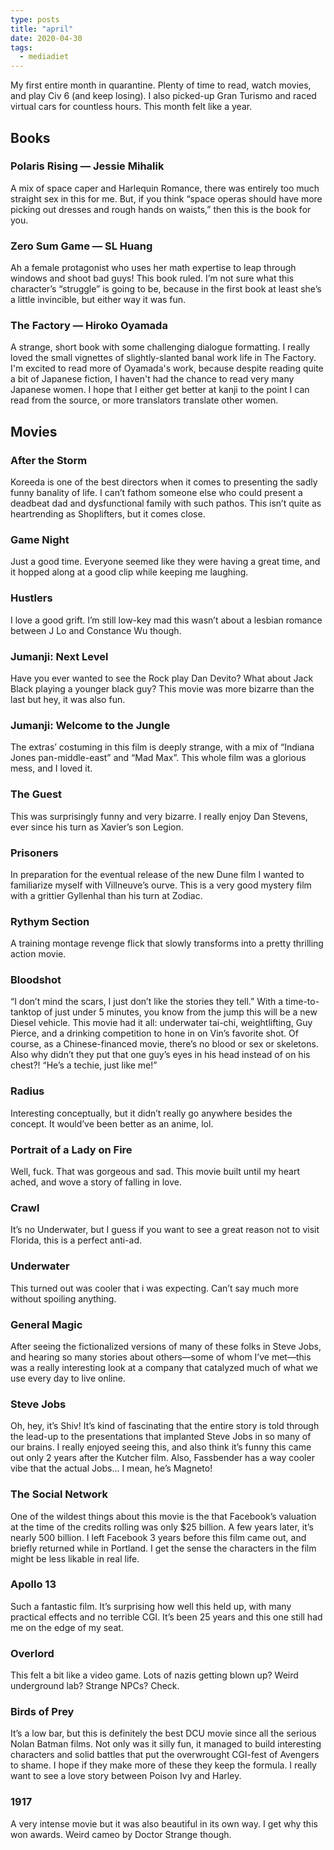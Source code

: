 ```yaml
---
type: posts
title: "april"
date: 2020-04-30
tags:
  - mediadiet
---
```


My first entire month in quarantine. Plenty of time to read, watch movies, and play Civ 6 (and keep losing). I also picked-up Gran Turismo and raced virtual cars for countless hours. This month felt like a year.

## Books

### Polaris Rising — Jessie Mihalik

A mix of space caper and Harlequin Romance, there was entirely too much straight sex in this for me. But, if you think “space operas should have more picking out dresses and rough hands on waists,” then this is the book for you.

### Zero Sum Game — SL Huang

Ah a female protagonist who uses her math expertise to leap through windows and shoot bad guys! This book ruled. I’m not sure what this character’s “struggle” is going to be, because in the first book at least she’s a little invincible, but either way it was fun.

### The Factory — Hiroko Oyamada

A strange, short book with some challenging dialogue formatting. I really loved the small vignettes of slightly-slanted banal work life in The Factory. I'm excited to read more of Oyamada's work, because despite reading quite a bit of Japanese fiction, I haven't had the chance to read very many Japanese women. I hope that I either get better at kanji to the point I can read from the source, or more translators translate other women.

## Movies

### After the Storm

Koreeda is one of the best directors when it comes to presenting the sadly funny banality of life. I can’t fathom someone else who could present a deadbeat dad and dysfunctional family with such pathos. This isn’t quite as heartrending as Shoplifters, but it comes close.

### Game Night

Just a good time. Everyone seemed like they were having a great time, and it hopped along at a good clip while keeping me laughing.

### Hustlers

I love a good grift. I’m still low-key mad this wasn’t about a lesbian romance between J Lo and Constance Wu though.

### Jumanji: Next Level

Have you ever wanted to see the Rock play Dan Devito? What about Jack Black playing a younger black guy? This movie was more bizarre than the last but hey, it was also fun.

### Jumanji: Welcome to the Jungle

The extras’ costuming in this film is deeply strange, with a mix of “Indiana Jones pan-middle-east” and “Mad Max”. This whole film was a glorious mess, and I loved it.

### The Guest

This was surprisingly funny and very bizarre. I really enjoy Dan Stevens, ever since his turn as Xavier’s son Legion.

### Prisoners

In preparation for the eventual release of the new Dune film I wanted to familiarize myself with Villneuve’s ourve. This is a very good mystery film with a grittier Gyllenhal than his turn at Zodiac.

### Rythym Section

A training montage revenge flick that slowly transforms into a pretty thrilling action movie.

### Bloodshot

“I don’t mind the scars, I just don’t like the stories they tell.” With a time-to-tanktop of just under 5 minutes, you know from the jump this will be a new Diesel vehicle. This movie had it all: underwater tai-chi, weightlifting, Guy Pierce, and a drinking competition to hone in on Vin’s favorite shot. Of course, as a Chinese-financed movie, there’s no blood or sex or skeletons. Also why didn’t they put that one guy’s eyes in his head instead of on his chest?! “He’s a techie, just like me!”

### Radius

Interesting conceptually, but it didn’t really go anywhere besides the concept. It would’ve been better as an anime, lol.

### Portrait of a Lady on Fire

Well, fuck. That was gorgeous and sad. This movie built until my heart ached, and wove a story of falling in love.

### Crawl

It’s no Underwater, but I guess if you want to see a great reason not to visit Florida, this is a perfect anti-ad.

### Underwater

This turned out was cooler that i was expecting. Can’t say much more without spoiling anything.

### General Magic

After seeing the fictionalized versions of many of these folks in Steve Jobs, and hearing so many stories about others—some of whom I’ve met—this was a really interesting look at a company that catalyzed much of what we use every day to live online.

### Steve Jobs

Oh, hey, it’s Shiv! It’s kind of fascinating that the entire story is told through the lead-up to the presentations that implanted Steve Jobs in so many of our brains. I really enjoyed seeing this, and also think it’s funny this came out only 2 years after the Kutcher film. Also, Fassbender has a way cooler vibe that the actual Jobs... I mean, he’s Magneto!

### The Social Network

One of the wildest things about this movie is the that Facebook’s valuation at the time of the credits rolling was only $25 billion. A few years later, it’s nearly 500 billion. I left Facebook 3 years before this film came out, and briefly returned while in Portland. I get the sense the characters in the film might be less likable in real life.

### Apollo 13

Such a fantastic film. It’s surprising how well this held up, with many practical effects and no terrible CGI. It’s been 25 years and this one still had me on the edge of my seat.

### Overlord

This felt a bit like a video game. Lots of nazis getting blown up? Weird underground lab? Strange NPCs? Check.

### Birds of Prey

It’s a low bar, but this is definitely the best DCU movie since all the serious Nolan Batman films. Not only was it silly fun, it managed to build interesting characters and solid battles that put the overwrought CGI-fest of Avengers to shame. I hope if they make more of these they keep the formula. I really want to see a love story between Poison Ivy and Harley.

### 1917

A very intense movie but it was also beautiful in its own way. I get why this won awards. Weird cameo by Doctor Strange though.
